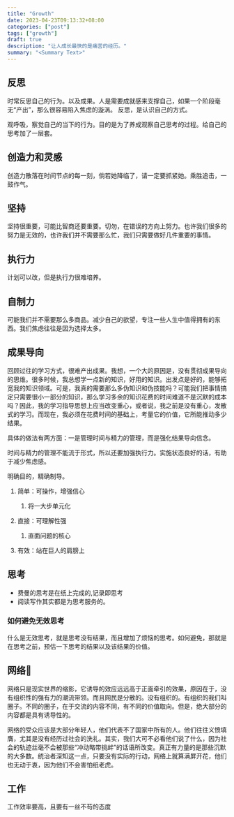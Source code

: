 ```yaml
---
title: "Growth"
date: 2023-04-23T09:13:32+08:00
categories: ["post"]
tags: ["growth"]
draft: true
description: "让人成长最快的是痛苦的经历。"
summary: "<Summary Text>"
---
```


## 反思

时常反思自己的行为。以及成果。人是需要成就感来支撑自己，如果一个阶段毫无“产出”，那么很容易陷入焦虑的漩涡。
反思，是认识自己的方式。

观呼吸，察觉自己的当下的行为。目的是为了养成观察自己思考的过程。给自己的思考加了一层套。

## 创造力和灵感

创造力散落在时间节点的每一刻，倘若她降临了，请一定要抓紧她。乘胜追击，一鼓作气。

## 坚持

坚持很重要，可能比智商还要重要。切勿，在错误的方向上努力。也许我们很多的努力是无效的，也许我们并不需要那么忙，我们只需要做好几件重要的事情。

## 执行力

计划可以改，但是执行力很难培养。

## 自制力

可能我们并不需要那么多商品。减少自己的欲望，专注一些人生中值得拥有的东西。我们焦虑往往是因为选择太多。

## 成果导向

回顾过往的学习方式，很难产出成果。我想，一个大的原因是，没有贯彻成果导向的思维。很多时候，我总想学一点新的知识，好用的知识。出发点是好的，能够拓宽我的知识领域。可是，我真的需要那么多伪知识和伪技能吗？可能我们把事情搞定只需要很小一部分的知识，那么学习多余的知识花费的时间难道不是沉默的成本吗？因此，我的学习指导思想上应当改变重心，或者说，我之前是没有重心，发散式的学习。而现在，我必须在花费时间的基础上，考量它的价值，它所能推动多少结果。

具体的做法有两方面：一是管理时间与精力的管理，而是强化结果导向信念。

时间与精力的管理不能流于形式，所以还要加强执行力。实施状态良好的话，有助于减少焦虑感。

明确目的，精确制导。

1.   简单：可操作，增强信心
     1.   将一大步单元化

2.   直接：可理解性强
     1.   直面问题的核心

3.   有效：站在巨人的肩膀上

## 思考

-   费曼的思考是在纸上完成的,记录即思考
-   阅读写作其实都是为思考服务的。

### 如何避免无效思考

什么是无效思考，就是思考没有结果，而且增加了烦恼的思考。如何避免，那就是在思考之前，预估一下思考的结果以及该结果的价值。

## 网络🛜

网络只是现实世界的缩影，它诱导的效应远远高于正面牵引的效果，原因在于，没有组织性的强有力的潮流带领。而且网民是分散的。没有组织的。有组织的我们叫圈子。不同的圈子，在于交流的内容不同，有不同的价值取向。但是，绝大部分的内容都是具有诱导性的。

网络的受众应该是大部分年轻人，他们代表不了国家中所有的人。他们往往义愤填膺，尤其是没有经历过社会的洗礼。其实，我们大可不必看他们说了什么，因为社会的轨迹丝毫不会被那些“冲动略带挑衅”的话语所改变。真正有力量的是那些沉默的大多数。统治者深知这一点，只要没有实际的行动，网络上就算满屏开花，他们也无动于衷，因为他们不会害怕纸老虎。

## 工作

工作效率要高，且要有一丝不苟的态度

